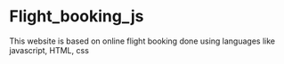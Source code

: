 # Flight_booking_js
This website is based on online flight booking done using languages like javascript, HTML, css
